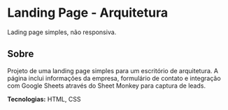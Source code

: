 # Landing Page - Arquitetura

Lading page simples, não responsiva.

## Sobre

Projeto de uma landing page simples para um escritório de arquitetura. A página inclui informações da empresa, formulário de contato e integração com Google Sheets através do Sheet Monkey para captura de leads.

**Tecnologias:** HTML, CSS